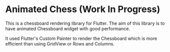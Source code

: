 # Animated Chess (Work In Progress)

This is a chessboard rendering library for Flutter. The aim of this library is to have animated Chessboard widget
with good performance.

It used Flutter's Custom Painter to render the Chessboard which is more efficient than using GridView or Rows and Columns. 


